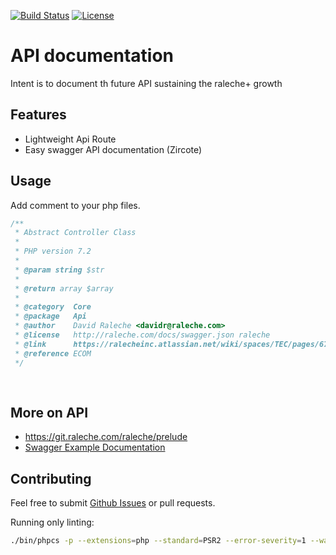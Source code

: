 [![Build Status](https://img.shields.io/travis/zircote/swagger-php/master.svg?style=flat-square)](https://travis-ci.org/zircote/swagger-php)
[![License](https://img.shields.io/badge/license-Apache2.0-blue.svg?style=flat-square)](LICENSE-2.0.txt)

# API documentation

Intent is to document th future API sustaining the raleche+ growth 

## Features
- Lightweight Api Route
- Easy swagger API documentation (Zircote)

## Usage

Add comment to your php files.
```php
/**
 * Abstract Controller Class
 *
 * PHP version 7.2
 *
 * @param string $str
 *
 * @return array $array
 *
 * @category  Core
 * @package   Api
 * @author    David Raleche <davidr@raleche.com>
 * @license   http://raleche.com/docs/swagger.json raleche
 * @link      https://ralecheinc.atlassian.net/wiki/spaces/TEC/pages/673513891/Framework+Architecture+Demo
 * @reference ECOM
 */
 
   
```


## More on API

- https://git.raleche.com/raleche/prelude
- [Swagger Example Documentation](https://github.com/zircote/swagger-php/tree/master/Examples)

## Contributing

Feel free to submit [Github Issues](https://git.raleche.com/raleche/prelude)
or pull requests.


Running only linting:

```bash
./bin/phpcs -p --extensions=php --standard=PSR2 --error-severity=1 --warning-severity=0 ./src ./tests
```
